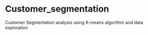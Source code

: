 # Customer_segmentation
Customer Segmentation analysis using K-means algorithm and data exploration
